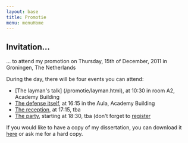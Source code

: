 ```yaml
---
layout: base
title: Promotie
menu: menuHome
---
```



Invitation...
-----------

... to attend my promotion on Thursday, 15th of December, 2011 in Groningen, The Netherlands

During the day, there will be four events you can attend:


- [The layman's talk] (/promotie/layman.html), at 10:30 in room A2, Academy Building
- [The defense itself](/promotie/defense.html), at 16:15 in the Aula, Academy Building
- [The reception](/promotie/reception.html), at 17:15, tba
- [The party](/promotie/party.html), starting at 18:30, tba (don't forget to [register](/promotie/register.html)


If you would like to have a copy of my dissertation, you can download it [here](/promotie/thesis.html)
or ask me for a hard copy.



